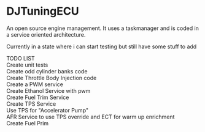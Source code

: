 # DJTuningECU

An open source engine management. It uses a taskmanager and is coded in a service oriented architecture.

Currently in a state where i can start testing but still have some stuff to add

TODO LIST<br>
Create unit tests<br>
Create odd cylinder banks code<br>
Create Throttle Body Injection code<br>
Create a PWM service<br>
Create Ethanol Service with pwm<br>
Create Fuel Trim Service<br>
Create TPS Service<br>
Use TPS for "Accelerator Pump"<br>
AFR Service to use TPS override and ECT for warm up enrichment<br>
Create Fuel Prim<br>
